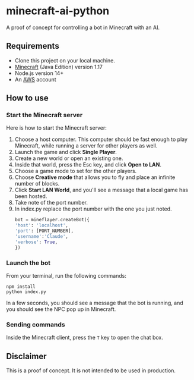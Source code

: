 # minecraft-ai-python

A proof of concept for controlling a bot in Minecraft with an AI. 

## Requirements

- Clone this project on your local machine.
- [Minecraft](https://www.minecraft.net/en-us/get-minecraft) (Java Edition) version 1.17
- Node.js version 14+
- An [AWS](https://us-east-1.console.aws.amazon.com/) account 

## How to use

### Start the Minecraft server

Here is how to start the Minecraft server:

1. Choose a host computer. This computer should be fast enough to play Minecraft, while running a server for other players as well.
2. Launch the game and click **Single Player**.
3. Create a new world or open an existing one. 
4. Inside that world, press the Esc key, and click **Open to LAN**. 
5. Choose a game mode to set for the other players.
6. Choose **Creative mode** that allows you to fly and place an infinite number of blocks.
7. Click **Start LAN World**, and you'll see a message that a local game has been hosted.
8. Take note of the port number.
9. In index.py replace the port number with the one you just noted.
    ```python
    bot = mineflayer.createBot({
    'host': 'localhost',
    'port': [PORT_NUMBER],
    'username':'Claude',
    'verbose': True,
    })
    ```

### Launch the bot

From your terminal, run the following commands:

```
npm install
python index.py
```

In a few seconds, you should see a message that the bot is running, and you should see the NPC pop up in Minecraft.

### Sending commands

Inside the Minecraft client, press the `T` key to open the chat box.

## Disclaimer

This is a proof of concept. It is not intended to be used in production.
